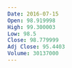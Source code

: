 ```yaml
---
Date: 2016-07-15
Open: 98.919998
High: 99.300003
Low: 98.5
Close: 98.779999
Adj Close: 95.4403
Volume: 30137000
---
```

